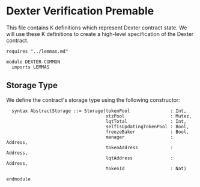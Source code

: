 # Dexter Verification Premable

This file contains K definitions which represent Dexter contract state.
We will use these K definitions to create a high-level specification
of the Dexter contract.

```k
requires "../lemmas.md"

module DEXTER-COMMON
  imports LEMMAS
```

## Storage Type

We define the contract's storage type using the following constructor:

```k
  syntax AbstractStorage ::= Storage(tokenPool               : Int,
                                     xtzPool                 : Mutez,
                                     lqtTotal                : Int,
                                     selfIsUpdatingTokenPool : Bool,
                                     freezeBaker             : Bool,
                                     manager                 : Address,
                                     tokenAddress            : Address,
                                     lqtAddress              : Address,
                                     tokenId                 : Nat)
```

```k
endmodule
```
